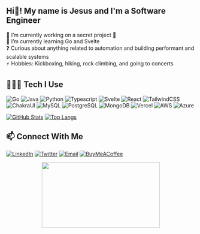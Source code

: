 <h2 align="left">Hi👋! My name is Jesus and I'm a Software Engineer</h2>

<p align="left">🔭 I’m currently working on a secret project 🤫<br>🌱 I’m currently learning Go and Svelte<br>❓ Curious about anything related to automation and building performant and scalable systems<br>⚡ Hobbies: Kickboxing, hiking, rock climbing, and going to concerts</p>

## 🧑🏽‍💻 Tech I Use 

![Go](https://img.shields.io/badge/Go-00ADD8.svg?style=for-the-badge&logo=Go&logoColor=white)
![Java](https://img.shields.io/badge/java-%23ED8B00.svg?style=for-the-badge&logo=openjdk&logoColor=white)
![Python](https://img.shields.io/badge/Python-3776AB.svg?style=for-the-badge&logo=Python&logoColor=white)
![Typescript](https://img.shields.io/badge/TypeScript-3178C6.svg?style=for-the-badge&logo=TypeScript&logoColor=white)
![Svelte](https://img.shields.io/badge/Svelte-FF3E00.svg?style=for-the-badge&logo=Svelte&logoColor=white)
![React](https://img.shields.io/badge/React-61DAFB.svg?style=for-the-badge&logo=React&logoColor=black)
![TailwindCSS](https://img.shields.io/badge/Tailwind%20CSS-06B6D4.svg?style=for-the-badge&logo=Tailwind-CSS&logoColor=white)
![ChakraUI](https://img.shields.io/badge/Chakra%20UI-319795.svg?style=for-the-badge&logo=Chakra-UI&logoColor=white)
![MySQL](https://img.shields.io/badge/MySQL-4479A1.svg?style=for-the-badge&logo=MySQL&logoColor=white)
![PostgreSQL](https://img.shields.io/badge/PostgreSQL-4169E1.svg?style=for-the-badge&logo=PostgreSQL&logoColor=white)
![MongoDB](https://img.shields.io/badge/MongoDB-47A248.svg?style=for-the-badge&logo=MongoDB&logoColor=white)
![Vercel](https://img.shields.io/badge/Vercel-000000.svg?style=for-the-badge&logo=Vercel&logoColor=white)
![AWS](https://img.shields.io/badge/Amazon%20AWS-232F3E.svg?style=for-the-badge&logo=Amazon-AWS&logoColor=white)
![Azure](https://img.shields.io/badge/Microsoft%20Azure-0078D4.svg?style=for-the-badge&logo=Microsoft-Azure&logoColor=white)

[![GitHub Stats](https://github-readme-stats.vercel.app/api?username=jmarron7&count_private=true&hide_rank=true&show_icons=true&theme=noctis_minimus)](https://github.com/anuraghazra/github-readme-stats)
[![Top Langs](https://github-readme-stats.vercel.app/api/top-langs/?username=jmarron7&theme=noctis_minimus&layout=compact&langs_count=6&size_weight=0.5&count_weight=0.5&hide=css,html)](https://github.com/anuraghazra/github-readme-stats)

## 📫 Connect With Me 

[![LinkedIn](https://img.shields.io/badge/LinkedIn-0A66C2.svg?style=for-the-badge&logo=LinkedIn&logoColor=white)](https://www.linkedin.com/in/jesusmarron/)
[![Twitter](https://img.shields.io/badge/Twitter-1DA1F2.svg?style=for-the-badge&logo=Twitter&logoColor=white)](https://twitter.com/jmarron7_dev)
[![Email](https://img.shields.io/badge/Gmail-D14836?style=for-the-badge&logo=Gmail&logoColor=white)](mailto:https://hello@jesusmarron.com)
[![BuyMeACoffee](https://img.shields.io/badge/Buy%20Me%20A%20Coffee-FFDD00.svg?style=for-the-badge&logo=Buy-Me-A-Coffee&logoColor=black)](https://www.buymeacoffee.com/jesusmarron)

<div align="center">
<img src="https://github.com/jmarron7/jmarron7/blob/main/assets/unicorn-gundam.gif?raw=true" height="175" width="315"/>
</div>

